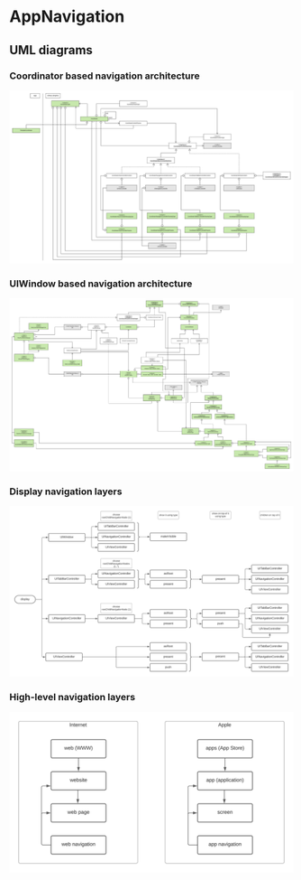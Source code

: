# AppNavigation

## UML diagrams

### Coordinator based navigation architecture

![image info](./docs/UML/class-diagrams/Coordinator-based_navigation-architecture.png)

### UIWindow based navigation architecture

![image info](./docs/UML/class-diagrams/UIWindow-based_navigation-architecture.png)

### Display navigation layers

![image info](./docs/UML/layers/display_navigation-layers.png)

### High-level navigation layers

![image info](./docs/UML/layers/high-level_navigation-layers.png)
